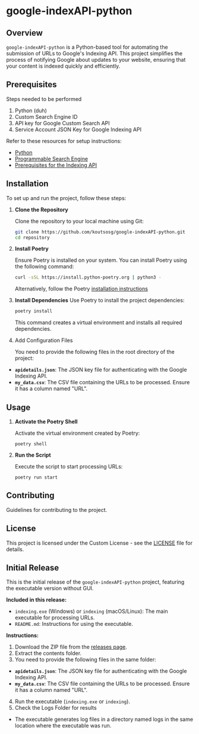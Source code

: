 # google-indexAPI-python

## Overview

`google-indexAPI-python` is a Python-based tool for automating the submission of URLs to Google's Indexing API. This project simplifies the process of notifying Google about updates to your website, ensuring that your content is indexed quickly and efficiently.

## Prerequisites

Steps needed to be performed

1. Python (duh)
2. Custom Search Engine ID
3. API key for Google Custom Search API
4. Service Account JSON Key for Google Indexing API

Refer to these resources for setup instructions:

- [Python](https://www.python.org/)
- [Programmable Search Engine](https://developers.google.com/custom-search/docs/overview)
- [Prerequisites for the Indexing API](https://developers.google.com/search/apis/indexing-api/v3/prereqs#oauth)

## Installation

To set up and run the project, follow these steps:

1. **Clone the Repository**

   Clone the repository to your local machine using Git:

   ```bash
   git clone https://github.com/koutsosg/google-indexAPI-python.git
   cd repository
   ```

2. **Install Poetry**

   Ensure Poetry is installed on your system. You can install Poetry using the following command:

   ```bash
   curl -sSL https://install.python-poetry.org | python3 -
   ```

   Alternatively, follow the Poetry [installation instructions](https://python-poetry.org/docs/#installation)

3. **Install Dependencies**
   Use Poetry to install the project dependencies:

   ```bash
   poetry install
   ```

   This command creates a virtual environment and installs all required dependencies.

4. Add Configuration Files

   You need to provide the following files in the root directory of the project:

- **`apidetails.json`**: The JSON key file for authenticating with the Google Indexing API.
- **`my_data.csv`**: The CSV file containing the URLs to be processed. Ensure it has a column named "URL".

## Usage

1. **Activate the Poetry Shell**

   Activate the virtual environment created by Poetry:

   ```bush
   poetry shell
   ```

2. **Run the Script**

   Execute the script to start processing URLs:

   ```bush
   poetry run start
   ```

## Contributing

Guidelines for contributing to the project.

## License

This project is licensed under the Custom License - see the [LICENSE](https://github.com/koutsosg/google-indexAPI-python?tab=License-1-ov-file#readme) file for details.

## Initial Release

This is the initial release of the `google-indexAPI-python` project, featuring the executable version without GUI.

**Included in this release:**

- `indexing.exe` (Windows) or `indexing` (macOS/Linux): The main executable for processing URLs.
- `README.md`: Instructions for using the executable.

**Instructions:**

1. Download the ZIP file from the [releases page](https://github.com/koutsosg/google-indexAPI-python/releases).
2. Extract the contents folder.
3. You need to provide the following files in the same folder:

- **`apidetails.json`**: The JSON key file for authenticating with the Google Indexing API.
- **`my_data.csv`**: The CSV file containing the URLs to be processed. Ensure it has a column named "URL".

4. Run the executable (`indexing.exe` or `indexing`).
5. Check the Logs Folder for results

- The executable generates log files in a directory named logs in the same location where the executable was run.
